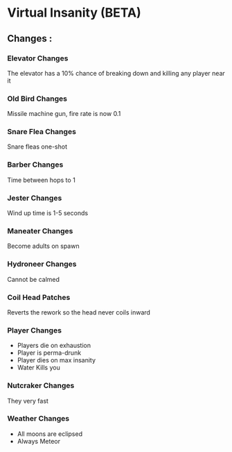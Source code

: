 # Virtual Insanity (BETA)

## Changes :

### Elevator Changes
The elevator has a 10% chance of breaking down and killing any player near it

### Old Bird Changes
Missile machine gun, fire rate is now 0.1

### Snare Flea Changes
Snare fleas one-shot

### Barber Changes
Time between hops to 1

### Jester Changes
Wind up time is 1-5 seconds

### Maneater Changes
Become adults on spawn

### Hydroneer Changes
Cannot be calmed

### Coil Head Patches
Reverts the rework so the head never coils inward

### Player Changes
- Players die on exhaustion
- Player is perma-drunk
- Player dies on max insanity
- Water Kills you

### Nutcraker Changes
They very fast

### Weather Changes
- All moons are eclipsed
- Always Meteor
